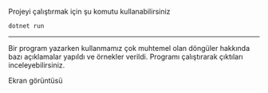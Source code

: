 Projeyi çalıştırmak için şu komutu kullanabilirsiniz
<br>

    dotnet run

---

Bir program yazarken kullanmamız çok muhtemel olan döngüler hakkında bazı açıklamalar yapıldı ve örnekler verildi. Programı çalıştırarak çıktıları inceleyebilirsiniz.

Ekran görüntüsü
<br>

